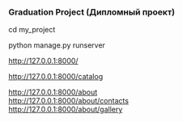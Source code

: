 ### Graduation Project (Дипломный проект)

cd my_project

python manage.py runserver

http://127.0.0.1:8000/

http://127.0.0.1:8000/catalog

http://127.0.0.1:8000/about   
http://127.0.0.1:8000/about/contacts   
http://127.0.0.1:8000/about/gallery   
